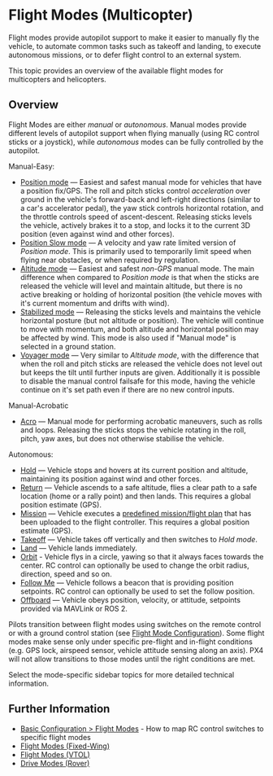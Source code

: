 # Flight Modes (Multicopter)

Flight modes provide autopilot support to make it easier to manually fly the vehicle, to automate common tasks such as takeoff and landing, to execute autonomous missions, or to defer flight control to an external system.

This topic provides an overview of the available flight modes for multicopters and helicopters.

## Overview

Flight Modes are either _manual_ or _autonomous_.
Manual modes provide different levels of autopilot support when flying manually (using RC control sticks or a joystick), while _autonomous_ modes can be fully controlled by the autopilot.

Manual-Easy:

- [Position mode](../flight_modes_mc/position.md) — Easiest and safest manual mode for vehicles that have a position fix/GPS.
  The roll and pitch sticks control _acceleration_ over ground in the vehicle's forward-back and left-right directions (similar to a car's accelerator pedal), the yaw stick controls horizontal rotation, and the throttle controls speed of ascent-descent.
  Releasing sticks levels the vehicle, actively brakes it to a stop, and locks it to the current 3D position (even against wind and other forces).
- [Position Slow mode](../flight_modes_mc/position_slow.md) — A velocity and yaw rate limited version of _Position mode_.
  This is primarily used to temporarily limit speed when flying near obstacles, or when required by regulation.
- [Altitude mode](../flight_modes_mc/altitude.md) — Easiest and safest _non-GPS_ manual mode.
  The main difference when compared to _Position mode_ is that when the sticks are released the vehicle will level and maintain altitude, but there is no active breaking or holding of horizontal position (the vehicle moves with it's current momentum and drifts with wind).
- [Stabilized mode](../flight_modes_mc/manual_stabilized.md) — Releasing the sticks levels and maintains the vehicle horizontal posture (but not altitude or position).
  The vehicle will continue to move with momentum, and both altitude and horizontal position may be affected by wind.
  This mode is also used if "Manual mode" is selected in a ground station.
- [Voyager mode](../flight_modes_mc/manual_voyager.md) — Very similar to _Altitude mode_, with the difference that when the roll and pitch sticks are released the vehicle does not level out but keeps the tilt until further inputs are given.
  Additionally it is possible to disable the manual control failsafe for this mode, having the vehicle continue on it's set path even if there are no new control inputs.

Manual-Acrobatic

- [Acro](../flight_modes_mc/acro.md) — Manual mode for performing acrobatic maneuvers, such as rolls and loops.
  Releasing the sticks stops the vehicle rotating in the roll, pitch, yaw axes, but does not otherwise stabilise the vehicle.

Autonomous:

- [Hold](../flight_modes_mc/hold.md) — Vehicle stops and hovers at its current position and altitude, maintaining its position against wind and other forces.
- [Return](../flight_modes_mc/return.md) — Vehicle ascends to a safe altitude, flies a clear path to a safe location (home or a rally point) and then lands.
  This requires a global position estimate (GPS).
- [Mission](../flight_modes_mc/mission.md) — Vehicle executes a [predefined mission/flight plan](../flying/missions.md) that has been uploaded to the flight controller.
  This requires a global position estimate (GPS).
- [Takeoff](../flight_modes_mc/takeoff.md) — Vehicle takes off vertically and then switches to _Hold mode_.
- [Land](../flight_modes_mc/land.md) — Vehicle lands immediately.
- [Orbit](../flight_modes_mc/orbit.md) - Vehicle flys in a circle, yawing so that it always faces towards the center.
  RC control can optionally be used to change the orbit radius, direction, speed and so on.
- [Follow Me](../flight_modes_mc/follow_me.md) — Vehicle follows a beacon that is providing position setpoints.
  RC control can optionally be used to set the follow position.
- [Offboard](../flight_modes_mc/offboard.md) — Vehicle obeys position, velocity, or attitude, setpoints provided via MAVLink or ROS 2.

Pilots transition between flight modes using switches on the remote control or with a ground control station (see [Flight Mode Configuration](../config/flight_mode.md)).
Some flight modes make sense only under specific pre-flight and in-flight conditions (e.g. GPS lock, airspeed sensor, vehicle attitude sensing along an axis).
PX4 will not allow transitions to those modes until the right conditions are met.

Select the mode-specific sidebar topics for more detailed technical information.

## Further Information

- [Basic Configuration > Flight Modes](../config/flight_mode.md) - How to map RC control switches to specific flight modes
- [Flight Modes (Fixed-Wing)](../flight_modes_fw/index.md)
- [Flight Modes (VTOL)](../flight_modes_vtol/index.md)
- [Drive Modes (Rover)](../flight_modes_rover/index.md)
